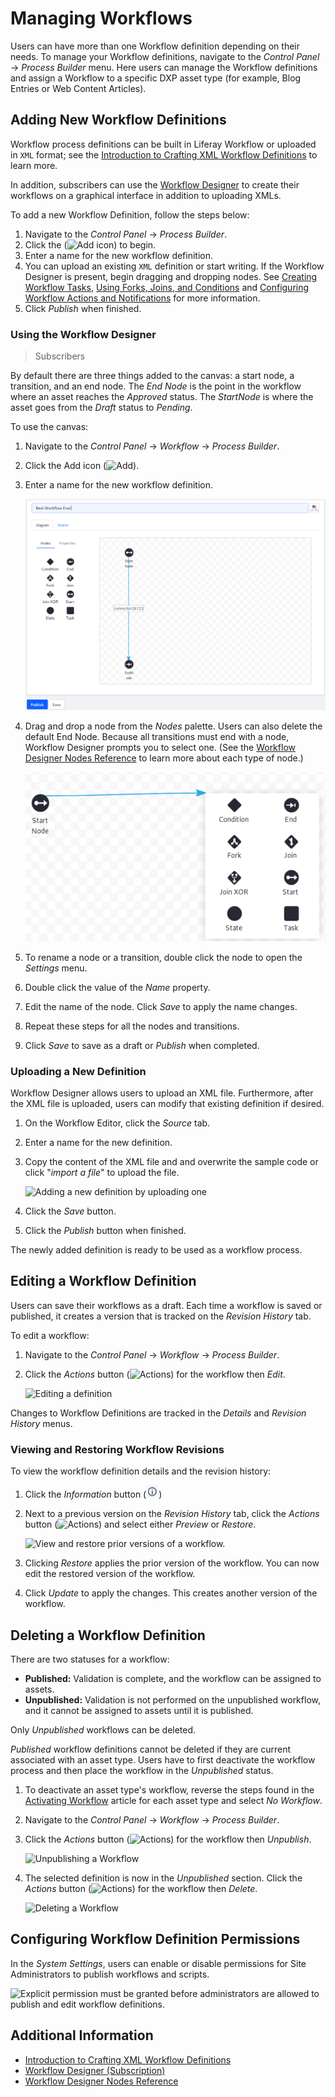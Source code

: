 # Managing Workflows

Users can have more than one Workflow definition depending on their needs. To manage your Workflow definitions, navigate to the _Control Panel_ &rarr; _Process Builder_ menu. Here users can manage the Workflow definitions and assign a Workflow to a specific DXP asset type (for example, Blog Entries or Web Content Articles).

## Adding New Workflow Definitions

Workflow process definitions can be built in Liferay Workflow or uploaded in `XML` format; see the [Introduction to Crafting XML Workflow Definitions](https://help.liferay.com/hc/articles/360029147791-Introduction-to-Crafting-XML-Workflow-Definitions) to learn more.

In addition, subscribers can use the [Workflow Designer](./workflow-designer-overview.md) to create their workflows on a graphical interface in addition to uploading XMLs.

To add a new Workflow Definition, follow the steps below:

1. Navigate to the _Control Panel_ &rarr; _Process Builder_.
1. Click the (![Add icon](../../../images/icon-add.png)) to begin.
1. Enter a name for the new workflow definition.
1. You can upload an existing `XML` definition or start writing. If the Workflow Designer is present, begin dragging and dropping nodes. See [Creating Workflow Tasks](./workflow-designer/creating-workflow-tasks.md), [Using Forks, Joins, and Conditions](./workflow-designer/using-forks-joins-and-conditions.md) and [Configuring Workflow Actions and Notifications](./workflow-designer/configuring-workflow-actions-and-notifications.md) for more information.
1. Click _Publish_ when finished.

### Using the Workflow Designer

> Subscribers

By default there are three things added to the canvas: a start node, a transition, and an end node. The _End Node_ is the point in the workflow where an asset reaches the _Approved_ status. The _StartNode_ is where the asset goes from the _Draft_ status to _Pending_.

To use the canvas:

1. Navigate to the _Control Panel_ &rarr; _Workflow_ &rarr; _Process Builder_.
1. Click the Add icon (![Add](../../../images/icon-add.png)).
1. Enter a name for the new workflow definition.

    ![The Workflow Designer's graphical interface makes designing workflows intuitive.](./managing-workflows/images/07.png)

1. Drag and drop a node from the _Nodes_ palette. Users can also delete the default End Node. Because all transitions must end with a node, Workflow Designer prompts you to select one. (See the [Workflow Designer Nodes Reference](./workflow-designer/workflow-designer-nodes-reference.md) to learn more about each type of node.)

    ![You can add a node by creating a transition that ends at a blank spot on your Designer canvas.](./managing-workflows/images/08.png)

1. To rename a node or a transition, double click the node to open the _Settings_ menu.
1. Double click the value of the _Name_ property.
1. Edit the name of the node. Click _Save_ to apply the name changes.
1. Repeat these steps for all the nodes and transitions.
1. Click _Save_ to save as a draft or _Publish_ when completed.

### Uploading a New Definition

Workflow Designer allows users to upload an XML file. Furthermore, after the XML file is uploaded, users can modify that existing definition if desired.

1. On the Workflow Editor, click the _Source_ tab.
1. Enter a name for the new definition.
1. Copy the content of the XML file and and overwrite the sample code or click "_import a file_" to upload the file.

    ![Adding a new definition by uploading one](./managing-workflows/images/01.png)

1. Click the _Save_ button.
1. Click the _Publish_ button when finished.

The newly added definition is ready to be used as a workflow process.

## Editing a Workflow Definition

Users can save their workflows as a draft. Each time a workflow is saved or published, it creates a version that is tracked on the _Revision History_ tab.

To edit a workflow:

1. Navigate to the _Control Panel_ &rarr; _Workflow_ &rarr; _Process Builder_.
1. Click the _Actions_ button (![Actions](../../../images/icon-actions.png)) for the workflow then _Edit_.

    ![Editing a definition](./managing-workflows/images/03.png)

Changes to Workflow Definitions are tracked in the _Details_ and _Revision History_ menus.

### Viewing and Restoring Workflow Revisions

To view the workflow definition details and the revision history:

1. Click the _Information_ button (![Information](../../../images/icon-information.png))
1. Next to a previous version on the _Revision History_ tab, click the *Actions* button (![Actions](../../../images/icon-actions.png)) and select either *Preview* or *Restore*.

    ![View and restore prior versions of a workflow.](./managing-workflows/images/02.png)

1. Clicking _Restore_ applies the prior version of the workflow. You can now edit the restored version of the workflow.
1. Click _Update_ to apply the changes. This creates another version of the workflow.

## Deleting a Workflow Definition

There are two statuses for a workflow:

* **Published:** Validation is complete, and the workflow can be assigned to assets.
* **Unpublished:** Validation is not performed on the unpublished workflow, and it cannot be assigned to assets until it is published.

Only _Unpublished_ workflows can be deleted.

_Published_ workflow definitions cannot be deleted if they are current associated with an asset type. Users have to first deactivate the workflow process and then place the workflow in the _Unpublished_ status.

1. To deactivate an asset type's workflow, reverse the steps found in the [Activating Workflow](./activating-workflow.md) article for each asset type and select _No Workflow_.
1. Navigate to the _Control Panel_ &rarr; _Workflow_ &rarr; _Process Builder_.
1. Click the _Actions_ button (![Actions](../../../images/icon-actions.png)) for the workflow then _Unpublish_.

    ![Unpublishing a Workflow](./managing-workflows/images/04.png)

1. The selected definition is now in the _Unpublished_ section. Click the _Actions_ button (![Actions](../../../images/icon-actions.png)) for the workflow then _Delete_.

    ![Deleting a Workflow](./managing-workflows/images/05.png)

## Configuring Workflow Definition Permissions

In the _System Settings_, users can enable or disable permissions for Site Administrators to publish workflows and scripts.

![Explicit permission must be granted before administrators are allowed to publish and edit workflow definitions.](./managing-workflows/images/06.png)

## Additional Information

* [Introduction to Crafting XML Workflow Definitions](https://help.liferay.com/hc/articles/360029147791-Introduction-to-Crafting-XML-Workflow-Definitions)
* [Workflow Designer (Subscription)](https://help.liferay.com/hc/articles/360028821892-Workflow-Designer)
* [Workflow Designer Nodes Reference](./workflow-designer/workflow-designer-nodes-reference.md)

